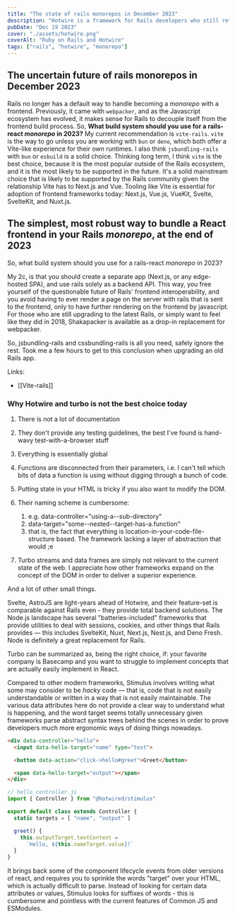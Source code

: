 ```yaml
---
title: "The state of rails monorepos in December 2023"
description: "Hotwire is a framework for Rails developers who still refuse to use a modern framework in 2024."
pubDate: "Dec 19 2023"
cover: "./assets/hotwire.png"
coverAlt: "Ruby on Rails and Hotwire"
tags: ["rails", "hotwire", "monorepo"]
---
```


## The uncertain future of rails monorepos in December 2023

Rails no longer has a default way to handle becoming a *monorepo* with a
frontend. Previously, it came with `webpacker`, and as the Javascript ecosystem
has evolved, it makes sense for Rails to decouple itself from the frontend build
process. So, **What build system should you use for a rails-react *monorepo* in
2023?** My current recommendation is `vite-rails`. `vite` is the way to go
unless you are working with `bun` or `deno`, which both offer a Vite-like
experience for their own runtimes. I also think `jsbundling-rails` with `bun` or
`esbuild` is a solid choice. Thinking long term, I think `vite` is the best
choice, because it is the most popular outside of the Rails ecosystem, and it is
the most likely to be supported in the future. It's a solid mainstream choice
that is likely to be supported by the Rails community given the relationship
Vite has to Next.js and Vue. Tooling like Vite is essential for adoption of
frontend frameworks today: Next.js, Vue.js, VueKit, Svelte, SvelteKit, and Nuxt.js.

## The simplest, most robust way to bundle a React frontend in your Rails *monorepo*, at the end of 2023

So, what build system should you use for a rails-react *monorepo* in 2023?

My 2c, is that you should create a separate app (Next.js, or any edge-hosted
SPA), and use rails solely as a backend API. This way, you free yourself of the
questionable future of Rails' frontend interoperability, and you avoid having to
ever render a page on the server with rails that is sent to the frontend, only
to have further rendering on the frontend by javascript. For those who are still
upgrading to the latest Rails, or simply want to feel like they did in 2018,
Shakapacker is available as a drop-in replacement for webpacker.

So, jsbundling-rails and cssbundling-rails is all you need, safely ignore the
rest. Took me a few hours to get to this conclusion when upgrading an old Rails
app.

Links:

- \[\[Vite-rails\]\]

### Why Hotwire and turbo is not the best choice today

1. There is not a lot of documentation

1. They don't provide any testing guidelines, the best I've found is hand-wavy
   test-with-a-browser stuff

1. Everything is essentially global

1. Functions are disconnected from their parameters, i.e. I can't tell which
   bits of data a function is using without digging through a bunch of code.

1. Putting state in your HTML is tricky if you also want to modify the DOM.

1. Their naming scheme is cumbersome:

   1. e.g. data-controller="using-a--sub-directory"
   1. data-target="some--nested--target-has-a.function"
   1. that is, the fact that everything is location-in-your-code-file-structure
      based. The framework lacking a layer of abstraction that would ;e

1. Turbo streams and data frames are simply not relevant to the current state of
   the web. I appreciate how other frameworks expand on the concept of the DOM
   in order to deliver a superior  experience.

And a lot of other small things.

Svelte, AstroJS are light-years ahead of Hotwire, and their feature-set is
comparable against Rails even - they provide total backend solutions. The Node.js
landscape has several "batteries-included" frameworks that provide utilities to
deal with sessions, cookies, and other things that Rails provides — this
includes SvelteKit, Nuxt, Next.js, Nest.js, and Deno Fresh. Node is definitely a great
replacement for Rails.

Turbo can be summarized as, being the right choice, if: your favorite company is
Basecamp and you want to struggle to implement concepts that are actually easily
implement in React.

Compared to other modern frameworks, Stimulus involves writing what some may
consider to be *hacky* code — that is, code that is not easily
understandable or written in a way that is not easily maintainable. The various
data attributes here do not provide a clear way to understand what is happening,
and the word target seems totally unnecessary given frameworks parse abstract
syntax trees behind the scenes in order to prove developers much more ergonomic
ways of doing things nowadays.

```html
<div data-controller="hello">
  <input data-hello-target="name" type="text">

  <button data-action="click->hello#greet">Greet</button>

  <span data-hello-target="output"></span>
</div>
```

```js
// hello_controller.js
import { Controller } from "@hotwired/stimulus"

export default class extends Controller {
  static targets = [ "name", "output" ]

  greet() {
    this.outputTarget.textContent =
      `Hello, ${this.nameTarget.value}!`
  }
}
```

It brings back some of the component lifecycle events from older versions of
react, and requires you to sprinkle the words "target" over your HTML, which is
actually difficult to parse. Instead of looking for certain data attributes or
values, Stimulus looks for suffixes of words - this is cumbersome and pointless
with the current features of Common JS and ESModules.

